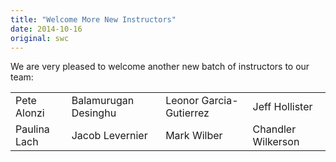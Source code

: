 ```yaml
---
title: "Welcome More New Instructors"
date: 2014-10-16
original: swc
---
```

<p>
  We are very pleased to welcome another new batch of instructors to our team:
</p>
<table class="centered">
<tr>
  <td>Pete Alonzi</td>
  <td>Balamurugan Desinghu</td>
  <td>Leonor Garcia-Gutierrez</td>
  <td>Jeff Hollister</td>
</tr>
<tr>
  <td>Paulina Lach</td>
  <td>Jacob Levernier</td>
  <td>Mark Wilber</td>
  <td>Chandler Wilkerson</td>
</tr>
</table>
